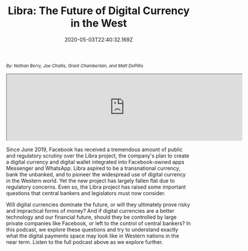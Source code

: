 ﻿---
title: "Libra: The Future of Digital Currency in the West"
date: "2020-05-03T22:40:32.169Z"
description: "Will digital currencies dominate the future, or will they ultimately prove risky and impractical forms of money?"
---

<small>_By: Nathan Berry, Joe Challis, Grant Chamberlain, and Matt DePillis_</small>

<iframe src="https://drive.google.com/file/d/1fMYl2ltHmX67VurQm3pRDWyw-ZS0NCdo/preview" width="640" height="180"></iframe>

Since June 2019, Facebook has received a tremendous amount of public and regulatory scrutiny over the Libra project, the company's plan to create a digital currency and digital wallet integrated into Facebook-owned apps Messenger and WhatsApp. Libra aspired to be a transnational currency, bank the unbanked, and to pioneer the widespread use of digital currency in the Western world. Yet the new project has largely fallen flat due to regulatory concerns. Even so, the Libra project has raised some important questions that central bankers and legislators must now consider.

Will digital currencies dominate the future, or will they ultimately prove risky and impractical forms of money? And if digital currencies are a better technology and our financial future, should they be controlled by large private companies like Facebook, or left to the control of central bankers? In this podcast, we explore these questions and try to understand exactly what the digital payments space may look like in Western nations in the near term. Listen to the full podcast above as we explore further.
